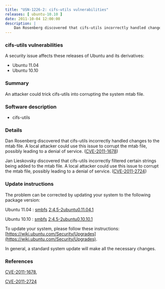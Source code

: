 ```yaml
---
title: "USN-1226-2: cifs-utils vulnerabilities"
releases: [ ubuntu-10.10 ]
date: 2011-10-04 12:00:00
description: |
    Dan Rosenberg discovered that cifs-utils incorrectly handled changes to the mtab file. A local attacker could use this issue to corrupt the mtab file, possibly leading to a denial of service. ([CVE-2011-1678](http://people.ubuntu.com/~ubuntu-security/cve/CVE-2011-1678))
--- 
```

 
### cifs-utils vulnerabilities

A security issue affects these releases of Ubuntu and its derivatives:

* Ubuntu 11.04
* Ubuntu 10.10

### Summary

An attacker could trick cifs-utils into corrupting the system mtab file. 

### Software description

* cifs-utils 

### Details

Dan Rosenberg discovered that cifs-utils incorrectly handled changes to the mtab file. A local attacker could use this issue to corrupt the mtab file, possibly leading to a denial of service. ([CVE-2011-1678](http://people.ubuntu.com/~ubuntu-security/cve/CVE-2011-1678))

Jan Lieskovsky discovered that cifs-utils incorrectly filtered certain strings being added to the mtab file. A local attacker could use this issue to corrupt the mtab file, possibly leading to a denial of service. ([CVE-2011-2724](http://people.ubuntu.com/~ubuntu-security/cve/CVE-2011-2724)) 

### Update instructions

The problem can be corrected by updating your system to the following package version:

Ubuntu 11.04
 : [smbfs](https://launchpad.net/ubuntu/+source/cifs-utils) <span> [2:4.5-2ubuntu0.11.04.1](https://launchpad.net/ubuntu/+source/cifs-utils/2:4.5-2ubuntu0.11.04.1) </span> 

Ubuntu 10.10
 : [smbfs](https://launchpad.net/ubuntu/+source/cifs-utils) <span> [2:4.5-2ubuntu0.10.10.1](https://launchpad.net/ubuntu/+source/cifs-utils/2:4.5-2ubuntu0.10.10.1) </span> 

To update your system, please follow these instructions: [https://wiki.ubuntu.com/Security/Upgrades](https://wiki.ubuntu.com/Security/Upgrades).

In general, a standard system update will make all the necessary changes. 

### References

 [CVE-2011-1678](http://people.ubuntu.com/~ubuntu-security/cve/CVE-2011-1678), 

 [CVE-2011-2724](http://people.ubuntu.com/~ubuntu-security/cve/CVE-2011-2724)
 
